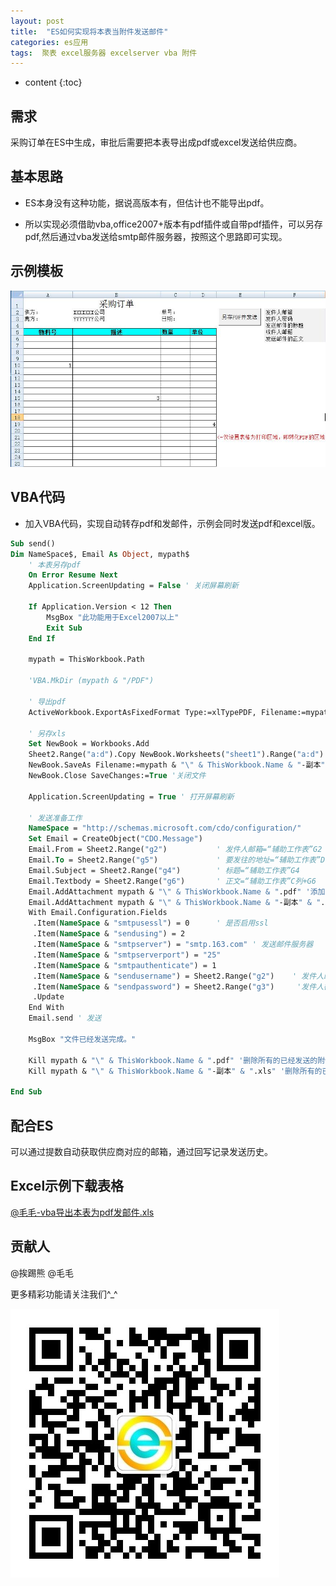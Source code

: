 ```yaml
---
layout: post
title:  "ES如何实现将本表当附件发送邮件"
categories: es应用
tags:  聚表 excel服务器 excelserver vba 附件
---
```



* content
{:toc}

## 需求

采购订单在ES中生成，审批后需要把本表导出成pdf或excel发送给供应商。

## 基本思路

* ES本身没有这种功能，据说高版本有，但估计也不能导出pdf。

* 所以实现必须借助vba,office2007+版本有pdf插件或自带pdf插件，可以另存pdf,然后通过vba发送给smtp邮件服务器，按照这个思路即可实现。

## 示例模板

![](/img/log5-1.jpg)

## VBA代码

* 加入VBA代码，实现自动转存pdf和发邮件，示例会同时发送pdf和excel版。

```vb
Sub send()
Dim NameSpace$, Email As Object, mypath$
    ' 本表另存pdf
    On Error Resume Next
    Application.ScreenUpdating = False ' 关闭屏幕刷新

    If Application.Version < 12 Then
        MsgBox "此功能用于Excel2007以上"
        Exit Sub
    End If

    mypath = ThisWorkbook.Path
    
    'VBA.MkDir (mypath & "/PDF")
    
    ' 导出pdf
    ActiveWorkbook.ExportAsFixedFormat Type:=xlTypePDF, Filename:=mypath & "\" & ThisWorkbook.Name & ".pdf", Quality:=xlQualityStandard, IncludeDocProperties:=True, IgnorePrintAreas:=False, OpenAfterPublish:=False

    ' 另存xls
    Set NewBook = Workbooks.Add
    Sheet2.Range("a:d").Copy NewBook.Worksheets("sheet1").Range("a:d") '复制A:D列
    NewBook.SaveAs Filename:=mypath & "\" & ThisWorkbook.Name & "-副本" & ".xls"
    NewBook.Close SaveChanges:=True '关闭文件
  
    Application.ScreenUpdating = True ' 打开屏幕刷新
    
    ' 发送准备工作
    NameSpace = "http://schemas.microsoft.com/cdo/configuration/"
    Set Email = CreateObject("CDO.Message")
    Email.From = Sheet2.Range("g2")           ' 发件人邮箱=“辅助工作表”G2
    Email.To = Sheet2.Range("g5")             ' 要发往的地址=“辅助工作表”D列
    Email.Subject = Sheet2.Range("g4")        ' 标题=“辅助工作表”G4
    Email.Textbody = Sheet2.Range("g6")       ' 正文=“辅助工作表”C列+G6
    Email.AddAttachment mypath & "\" & ThisWorkbook.Name & ".pdf" '添加附件
    Email.AddAttachment mypath & "\" & ThisWorkbook.Name & "-副本" & ".xls" '添加附件
    With Email.Configuration.Fields
     .Item(NameSpace & "smtpusessl") = 0      ' 是否启用ssl
     .Item(NameSpace & "sendusing") = 2
     .Item(NameSpace & "smtpserver") = "smtp.163.com" ' 发送邮件服务器
     .Item(NameSpace & "smtpserverport") = "25"
     .Item(NameSpace & "smtpauthenticate") = 1
     .Item(NameSpace & "sendusername") = Sheet2.Range("g2")    ' 发件人邮箱
     .Item(NameSpace & "sendpassword") = Sheet2.Range("g3")     '发件人密码
     .Update
    End With
    Email.send ' 发送
    
    MsgBox "文件已经发送完成。"
    
    Kill mypath & "\" & ThisWorkbook.Name & ".pdf" '删除所有的已经发送的附件
    Kill mypath & "\" & ThisWorkbook.Name & "-副本" & ".xls" '删除所有的已经发送的附件

End Sub
```

## 配合ES

可以通过提数自动获取供应商对应的邮箱，通过回写记录发送历史。

## Excel示例下载表格

[@毛毛-vba导出本表为pdf发邮件.xls](/files/@毛毛-vba导出本表为pdf发邮件.xls)

## 贡献人

@挨踢熊
@毛毛

更多精彩功能请关注我们^_^

![](/img/wx.jpg)

